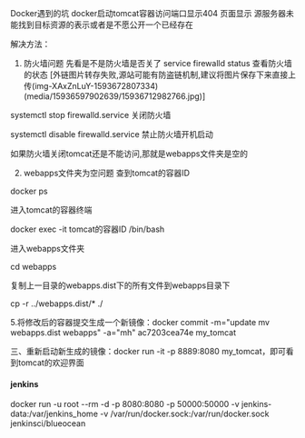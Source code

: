 Docker遇到的坑
docker启动tomcat容器访问端口显示404
页面显示 源服务器未能找到目标资源的表示或者是不愿公开一个已经存在


解决方法：
1. 防火墙问题
先看是不是防火墙是否关了
service firewalld status 查看防火墙的状态
[外链图片转存失败,源站可能有防盗链机制,建议将图片保存下来直接上传(img-XAxZnLuY-1593672807334)(media/15936597902639/15936712982766.jpg)]

systemctl stop firewalld.service 关闭防火墙

systemctl disable firewalld.service 禁止防火墙开机启动

如果防火墙关闭tomcat还是不能访问,那就是webapps文件夹是空的

2. webapps文件夹为空问题
查到tomcat的容器ID

docker ps

进入tomcat的容器终端

docker exec -it tomcat的容器ID /bin/bash

进入webapps文件夹

cd webapps

复制上一目录的webapps.dist下的所有文件到webapps目录下

cp -r ../webapps.dist/* ./

5.将修改后的容器提交生成一个新镜像：docker commit -m="update mv webapps.dist webapps" -a="mh" ac7203cea74e my_tomcat

三、重新启动新生成的镜像：docker run -it -p 8889:8080 my_tomcat，即可看到tomcat的欢迎界面

#### jenkins

docker run -u root --rm -d -p 8080:8080 -p 50000:50000 -v jenkins-data:/var/jenkins_home -v /var/run/docker.sock:/var/run/docker.sock jenkinsci/blueocean

